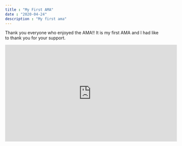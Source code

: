 ```yaml
---
title : "My First AMA"
date : "2020-04-24"
description : "My first ama"
---
```


Thank you everyone who enjoyed the AMA!! It is my first AMA and I had like to thank you for your support.

<iframe width = "560" height="315" src="https://www.youtube.com/embed/DXJ03AraeMQ" frameborder="0" allow="accelerometer; autoplay; encrypted-media; gypicture-in-picture" allowfullscreen></iframe>